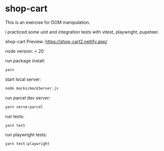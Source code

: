 # shop-cart

This is an exercise for DOM manipulation.

i practiced some unit and integration tests with vitest, playwright, pupeteer.

shop-cart Preview:
<a>https://shop-cart2.netlify.app/</a>

node version: < 20

run package install:

```bash
yarn
```

start local server:

```bash
node mocks/mockServer.js
```

run parcel dev server:

```bash
yarn serve:parcel
```

run tests:

```bash
yarn test
```

run playwright tests:

```bash
yarn test:playwright
```

